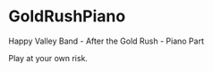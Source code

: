 GoldRushPiano
=============

Happy Valley Band - After the Gold Rush - Piano Part

Play at your own risk.
